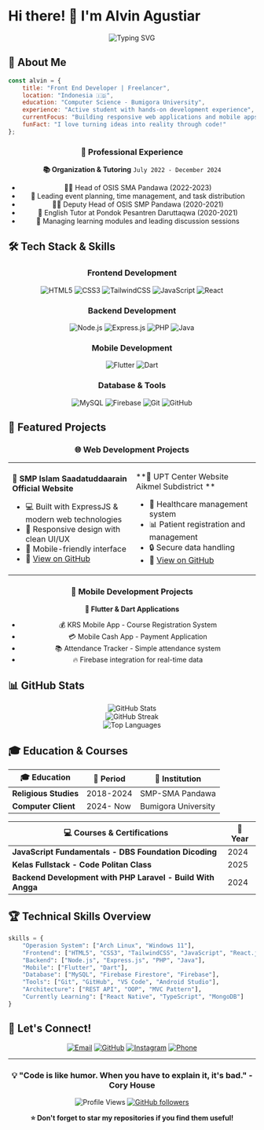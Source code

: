 
# Hi there! 👋 I'm Alvin Agustiar

<div align="center">
  <img src="https://readme-typing-svg.herokuapp.com?font=Fira+Code&weight=600&size=28&duration=4000&pause=1000&color=2E8B57&center=true&vCenter=true&width=600&lines=Front+End+Developer;Mobile+App+Developer;Full+Stack+Enthusiast;Always+Learning+New+Things!" alt="Typing SVG" />
</div>

## 🚀 About Me

```javascript
const alvin = {
    title: "Front End Developer | Freelancer",
    location: "Indonesia 🇮🇩",
    education: "Computer Science - Bumigora University",
    experience: "Active student with hands-on development experience",
    currentFocus: "Building responsive web applications and mobile apps",
    funFact: "I love turning ideas into reality through code!"
};
```

<div align="center">
  
### 💼 Professional Experience
  
**📚 Organization & Tutoring** `July 2022 - December 2024`
- 👨‍💼 Head of OSIS SMA Pandawa (2022-2023)
- 🎯 Leading event planning, time management, and task distribution
- 👨‍🏫 Deputy Head of OSIS SMP Pandawa (2020-2021)
- 📖 English Tutor at Pondok Pesantren Daruttaqwa (2020-2021)
- 🎤 Managing learning modules and leading discussion sessions

</div>

## 🛠️ Tech Stack & Skills

<div align="center">

### Frontend Development
![HTML5](https://img.shields.io/badge/HTML5-E34F26?style=for-the-badge&logo=html5&logoColor=white)
![CSS3](https://img.shields.io/badge/CSS3-1572B6?style=for-the-badge&logo=css3&logoColor=white)
![TailwindCSS](https://img.shields.io/badge/Tailwind_CSS-38B2AC?style=for-the-badge&logo=tailwind-css&logoColor=white)
![JavaScript](https://img.shields.io/badge/JavaScript-F7DF1E?style=for-the-badge&logo=javascript&logoColor=black)
![React](https://img.shields.io/badge/React-20232A?style=for-the-badge&logo=react&logoColor=61DAFB)

### Backend Development
![Node.js](https://img.shields.io/badge/Node.js-43853D?style=for-the-badge&logo=node.js&logoColor=white)
![Express.js](https://img.shields.io/badge/Express.js-404D59?style=for-the-badge)
![PHP](https://img.shields.io/badge/PHP-777BB4?style=for-the-badge&logo=php&logoColor=white)
![Java](https://img.shields.io/badge/Java-ED8B00?style=for-the-badge&logo=java&logoColor=white)

### Mobile Development
![Flutter](https://img.shields.io/badge/Flutter-02569B?style=for-the-badge&logo=flutter&logoColor=white)
![Dart](https://img.shields.io/badge/Dart-0175C2?style=for-the-badge&logo=dart&logoColor=white)

### Database & Tools
![MySQL](https://img.shields.io/badge/MySQL-00000F?style=for-the-badge&logo=mysql&logoColor=white)
![Firebase](https://img.shields.io/badge/Firebase-039BE5?style=for-the-badge&logo=Firebase&logoColor=white)
![Git](https://img.shields.io/badge/GIT-E44C30?style=for-the-badge&logo=git&logoColor=white)
![GitHub](https://img.shields.io/badge/GitHub-100000?style=for-the-badge&logo=github&logoColor=white)

</div>

## 🎯 Featured Projects

<div align="center">

### 🌐 Web Development Projects

<table>
<tr>
<td width="50%">

**🏫 SMP Islam Saadatuddaarain Official Website**
- 💻 Built with ExpressJS & modern web technologies
- 🎨 Responsive design with clean UI/UX
- 📱 Mobile-friendly interface
- 🔗 [View on GitHub](https://github.com/alvinagustiar/BackEnd-web-sekolah)

</td>
<td width="50%">

**🏥 UPT Center Website Aikmel Subdistrict **
- 🏥 Healthcare management system
- 📊 Patient registration and management
- 🔒 Secure data handling
- 🔗 [View on GitHub](https://github.com/alvinagustiar/UPT-Dikbud-Kecamatan-Aikmel)

</td>
</tr>
</table>

### 📱 Mobile Development Projects

**📱 Flutter & Dart Applications**
- 💰 KRS Mobile App - Course Registration System
- 💳 Mobile Cash App - Payment Application
- 📚 Attendance Tracker - Simple attendance system
- 🔥 Firebase integration for real-time data

</div>

## 📊 GitHub Stats

<div align="center">
  <img src="https://github-readme-stats.vercel.app/api?username=alvinagustiar&show_icons=true&theme=tokyonight&hide_border=true&count_private=true" alt="GitHub Stats" />
</div>

<div align="center">
  <img src="https://github-readme-streak-stats.herokuapp.com/?user=alvinagustiar&theme=tokyonight&hide_border=true" alt="GitHub Streak" />
</div>

<div align="center">
  <img src="https://github-readme-stats.vercel.app/api/top-langs/?username=alvinagustiar&theme=tokyonight&hide_border=true&layout=compact&langs_count=8" alt="Top Languages" />
</div>

## 🎓 Education & Courses

<div align="center">

| 🎓 Education | 📅 Period | 🏫 Institution |
|-------------|-----------|----------------|
| **Religious Studies** | 2018-2024 | SMP-SMA Pandawa |
| **Computer Client**   | 2024- Now | Bumigora University|

| 💻 Courses & Certifications | 📅 Year |
|----------------------------|---------|
| **JavaScript Fundamentals - DBS Foundation Dicoding** | 2024 |
| **Kelas Fullstack - Code Politan Class** | 2025 |
| **Backend Development with PHP Laravel - Build With Angga** | 2024 |

</div>

## 🏆 Technical Skills Overview

```python
skills = {
    "Operasion System": ["Arch Linux", "Windows 11"],
    "Frontend": ["HTML5", "CSS3", "TailwindCSS", "JavaScript", "React.js"],
    "Backend": ["Node.js", "Express.js", "PHP", "Java"],
    "Mobile": ["Flutter", "Dart"],
    "Database": ["MySQL", "Firebase Firestore", "Firebase"],
    "Tools": ["Git", "GitHub", "VS Code", "Android Studio"],
    "Architecture": ["REST API", "OOP", "MVC Pattern"],
    "Currently Learning": ["React Native", "TypeScript", "MongoDB"]
}
```

## 🤝 Let's Connect!

<div align="center">
  
[![Email](https://img.shields.io/badge/Email-D14836?style=for-the-badge&logo=gmail&logoColor=white)](mailto:alvinagustiar774@gmail.com)
[![GitHub](https://img.shields.io/badge/GitHub-100000?style=for-the-badge&logo=github&logoColor=white)](https://github.com/alvinagustiar)
[![Instagram](https://img.shields.io/badge/Instagram-E4405F?style=for-the-badge&logo=instagram&logoColor=white)](https://instagram.com/alvinagustiarr)
[![Phone](https://img.shields.io/badge/Phone-25D366?style=for-the-badge&logo=whatsapp&logoColor=white)](https://wa.me/6285198457985)

</div>

---

<div align="center">
  
### 💡 "Code is like humor. When you have to explain it, it's bad." - Cory House

![Profile Views](https://komarev.com/ghpvc/?username=alvinagustiar&color=brightgreen&style=flat-square)
[![GitHub followers](https://img.shields.io/github/followers/alvinagustiar?style=social)](https://github.com/alvinagustiar)

**⭐ Don't forget to star my repositories if you find them useful!**

</div>
